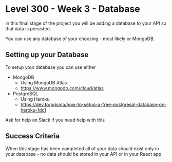 # Level 300 - Week 3 - Database

In this final stage of the project you will be adding a database to your API so that data is persisted.

You can use any database of your choosing - most likely or MongoDB.

## Setting up your Database

To setup your database you can use either

- MongoDB
  - Using MongoDB Atlas
  - https://www.mongodb.com/cloud/atlas
- PostgreSQL
  - Using Heroku
  - https://dev.to/prisma/how-to-setup-a-free-postgresql-database-on-heroku-1dc1

Ask for help on Slack if you need help with this

## Success Criteria

When this stage has been completed all of your data should exist only in your database - no data should be stored in your API or in your React app




